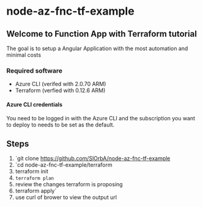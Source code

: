 # node-az-fnc-tf-example

## Welcome to Function App with Terraform tutorial

The goal is to setup a Angular Application with the most automation and minimal costs

### Required software 

* Azure CLI (verifed with 2.0.70 ARM)
* Terraform (verfied with 0.12.6 ARM)

#### Azure CLI credentials
You need to be logged in with the Azure CLI and the subscription you want to deploy to needs to be set as the default.

## Steps
1. `git clone https://github.com/SlOrbA/node-az-fnc-tf-example
1. `cd node-az-fnc-tf-example/terraform
1.  terraform init
1. `terraform plan`
1. review the changes terraform is proposing
1.  terraform apply`
1. use curl of brower to view the output url
